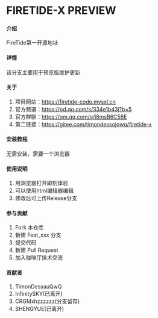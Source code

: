 # FIRETIDE-X PREVIEW

#### 介绍

FireTide第一开源地址

#### 详情

该分支主要用于预览版维护更新

#### 关于

1.  项目网站：https://firetide-code.mysxl.cn
2.  官方频道：https://pd.qq.com/s/334e1b43j?b=5
3.  官方群聊：https://qm.qq.com/q/j8msB6C56E
5.  第二链接：https://gitee.com/timondessojqwq/firetide-x

#### 安装教程

无需安装，需要一个浏览器

#### 使用说明

1.  用浏览器打开即刻体验
2.  可以使用html编辑器编辑
3.  修改后可上传Release分支

#### 参与贡献

1.  Fork 本仓库
2.  新建 Feat_xxx 分支
3.  提交代码
4.  新建 Pull Request
5.  加入咖啡厅技术交流

#### 贡献者

1.  TimonDessauQwQ
2.  InfinitySKY(已离开)
3.  CRGMxhzzzzzz(分支留存)
4.  SHENGYUE(已离开)

